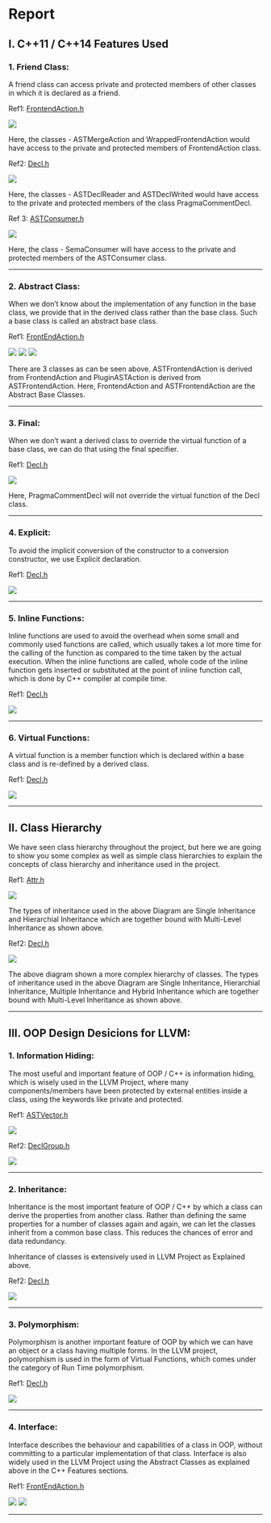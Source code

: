 # Report
## I. C++11 / C++14 Features Used
### 1. Friend Class:
A friend class can access private and protected members of other classes in which it is declared as a friend.

Ref1: [FrontendAction.h](https://github.com/llvm/llvm-project/blob/main/clang/include/clang/Frontend/FrontendAction.h)

![](Images/1.png)

Here, the classes - ASTMergeAction and WrappedFrontendAction would have access to the private and protected members of FrontendAction class.

Ref2: [Decl.h](https://github.com/llvm/llvm-project/blob/main/clang/include/clang/AST/Decl.h)

![](Images/2.png)

Here, the classes - ASTDeclReader and ASTDeclWrited would have access to the private and protected members of the class PragmaCommentDecl.


Ref 3: [ASTConsumer.h](https://github.com/llvm/llvm-project/blob/main/clang/include/clang/AST/ASTConsumer.h)

![](Images/3.png)

Here, the class - SemaConsumer will have access to the private and protected members of the ASTConsumer class.

---------------------------------------------------------------------------------------------------------------------------------------------------

### 2. Abstract Class:
When we don’t know about the implementation of any function in the base class, we provide that in the derived class rather than the base class. Such a base class is called an abstract base class.

Ref1: [FrontEndAction.h](https://github.com/llvm/llvm-project/blob/main/clang/include/clang/Frontend/FrontendAction.h)

![](Images/4.png)
![](Images/5.png)
![](Images/6.png)

There are 3 classes as can be seen above. ASTFrontendAction is derived from FrontendAction and PluginASTAction is derived from ASTFrontendAction.
Here, FrontendAction and ASTFrontendAction are the Abstract Base Classes.

---------------------------------------------------------------------------------------------------------------------------------------------------

### 3. Final:
When we don’t want a derived class to override the virtual function of a base class, we can do that using the final specifier.

Ref1: [Decl.h](https://github.com/llvm/llvm-project/blob/main/clang/include/clang/AST/Decl.h)

![](Images/7.png)

Here, PragmaCommentDecl will not override the virtual function of the Decl class.

---------------------------------------------------------------------------------------------------------------------------------------------------

### 4. Explicit:
To avoid the implicit conversion of the constructor to a conversion constructor, we use Explicit declaration.

Ref1: [Decl.h](https://github.com/llvm/llvm-project/blob/main/clang/include/clang/AST/Decl.h)

![](Images/8.png)

---------------------------------------------------------------------------------------------------------------------------------------------------

### 5. Inline Functions:
Inline functions are used to avoid the overhead when some small and commonly used functions are called, which usually takes a lot more time for the calling of the function as compared to the time taken by the actual execution.
When the inline functions are called, whole code of the inline function gets inserted or substituted at the point of inline function call, which is done by C++ compiler at compile time.

Ref1: [Decl.h](https://github.com/llvm/llvm-project/blob/main/clang/include/clang/AST/Decl.h)

![](Images/9.png)

---------------------------------------------------------------------------------------------------------------------------------------------------

### 6. Virtual Functions:
A virtual function is a member function which is declared within a base class and is re-defined by a derived class.

Ref1: [Decl.h](https://github.com/llvm/llvm-project/blob/main/clang/include/clang/AST/Decl.h)

![](Images/10.png)

---------------------------------------------------------------------------------------------------------------------------------------------------

## II. Class Hierarchy
We have seen class hierarchy throughout the project, but here we are going to show you some complex as well as simple class hierarchies to explain the concepts of class hierarchy and inheritance used in the project.

Ref1: [Attr.h](https://github.com/llvm/llvm-project/blob/main/clang/include/clang/AST/Attr.h)

![](Images/11.png)

The types of inheritance used in the above Diagram are Single Inheritance and Hierarchial Inheritance which are together bound with Multi-Level Inheritance as shown above.

Ref2: [Decl.h](https://github.com/llvm/llvm-project/blob/main/clang/include/clang/AST/Decl.h)

![](Images/12.png)

The above diagram shown a more complex hierarchy of classes.
The types of inheritance used in the above Diagram are Single Inheritance, Hierarchial Inheritance, Multiple Inheritance and Hybrid Inheritance which are together bound with Multi-Level Inheritance as shown above.

---------------------------------------------------------------------------------------------------------------------------------------------------

## III. OOP Design Desicions for LLVM:
### 1. Information Hiding:
The most useful and important feature of OOP / C++ is information hiding, which is wisely used in the LLVM Project, where many components/members have been protected by external entities inside a class, using the keywords like private and protected.

Ref1: [ASTVector.h](https://github.com/llvm/llvm-project/blob/main/clang/include/clang/AST/ASTVector.h)

![](Images/13.png)


Ref2: 
[DeclGroup.h](https://github.com/llvm/llvm-project/blob/main/clang/include/clang/AST/DeclGroup.h)

![](Images/14.png)

---------------------------------------------------------------------------------------------------------------------------------------------------

### 2. Inheritance:
Inheritance is the most important feature of OOP / C++ by which a class can derive the properties from another class. Rather than defining the same properties for a number of classes again and again, we can let the classes inherit from a common base class.
This reduces the chances of error and data redundancy.

Inheritance of classes is extensively used in LLVM Project as Explained above.

Ref2: [Decl.h](https://github.com/llvm/llvm-project/blob/main/clang/include/clang/AST/Decl.h)

![](Images/12.png)

---------------------------------------------------------------------------------------------------------------------------------------------------

### 3. Polymorphism:
Polymorphism is another important feature of OOP by which we can have an object or a class having multiple forms.
In the LLVM project, polymorphism is used in the form of Virtual Functions, which comes under the category of Run Time polymorphism.

Ref1: [Decl.h](https://github.com/llvm/llvm-project/blob/main/clang/include/clang/AST/Decl.h)

![](Images/10.png)

---------------------------------------------------------------------------------------------------------------------------------------------------

### 4. Interface:
Interface describes the behaviour and capabilities of a class in OOP, without committing to a particular implementation of that class.
Interface is also widely used in the LLVM Project using the Abstract Classes as explained above in the C++ Features sections.

Ref1: [FrontEndAction.h](https://github.com/llvm/llvm-project/blob/main/clang/include/clang/Frontend/FrontendAction.h)

![](Images/4.png)
![](Images/5.png)

---------------------------------------------------------------------------------------------------------------------------------------------------


